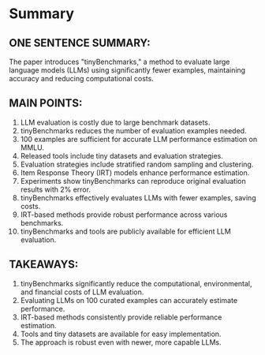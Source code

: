 # Summary

## ONE SENTENCE SUMMARY:
The paper introduces "tinyBenchmarks," a method to evaluate large language models (LLMs) using significantly fewer examples, maintaining accuracy and reducing computational costs.

## MAIN POINTS:
1. LLM evaluation is costly due to large benchmark datasets.
2. tinyBenchmarks reduces the number of evaluation examples needed.
3. 100 examples are sufficient for accurate LLM performance estimation on MMLU.
4. Released tools include tiny datasets and evaluation strategies.
5. Evaluation strategies include stratified random sampling and clustering.
6. Item Response Theory (IRT) models enhance performance estimation.
7. Experiments show tinyBenchmarks can reproduce original evaluation results with 2% error.
8. tinyBenchmarks effectively evaluates LLMs with fewer examples, saving costs.
9. IRT-based methods provide robust performance across various benchmarks.
10. tinyBenchmarks and tools are publicly available for efficient LLM evaluation.

## TAKEAWAYS:
1. tinyBenchmarks significantly reduce the computational, environmental, and financial costs of LLM evaluation.
2. Evaluating LLMs on 100 curated examples can accurately estimate performance.
3. IRT-based methods consistently provide reliable performance estimation.
4. Tools and tiny datasets are available for easy implementation.
5. The approach is robust even with newer, more capable LLMs.
